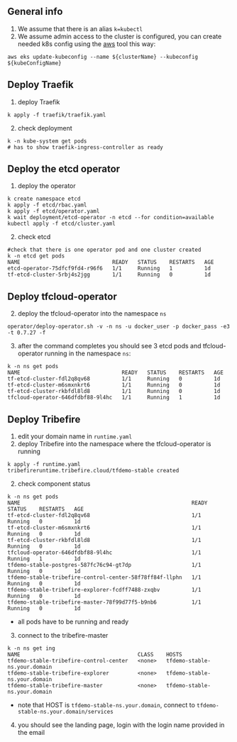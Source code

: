 ## General info
1. We assume that there is an alias `k=kubectl`
1. We assume admin access to the cluster is configured, you can create needed k8s config using the [aws](https://aws.amazon.com/cli/) tool this way:
```
aws eks update-kubeconfig --name ${clusterName} --kubeconfig ${kubeConfigName}
```

## Deploy Traefik
1. deploy Traefik
```
k apply -f traefik/traefik.yaml
```
2. check deployment
```
k -n kube-system get pods
# has to show traefik-ingress-controller as ready
```

## Deploy the etcd operator
1. deploy the operator
```
k create namespace etcd
k apply -f etcd/rbac.yaml
k apply -f etcd/operator.yaml
k wait deployment/etcd-operator -n etcd --for condition=available
kubectl apply -f etcd/cluster.yaml
```
2. check etcd
```
#check that there is one operator pod and one cluster created
k -n etcd get pods
NAME                             READY   STATUS    RESTARTS   AGE
etcd-operator-75dfcf9fd4-r96f6   1/1     Running   1          1d
tf-etcd-cluster-5rbj4s2jgg       1/1     Running   0          1d
```

## Deploy tfcloud-operator
2. deploy the tfcloud-operator into the namespace `ns`
```
operator/deploy-operator.sh -v -n ns -u docker_user -p docker_pass -e3 -t 0.7.27 -f
```
3. after the command completes you should see 3 etcd pods and tfcloud-operator running in the namespace `ns`:
```
k -n ns get pods
NAME                                READY   STATUS    RESTARTS   AGE
tf-etcd-cluster-fdl2q8qv68          1/1     Running   0          1d
tf-etcd-cluster-m6smxnkrt6          1/1     Running   0          1d
tf-etcd-cluster-rkbfdl8ld8          1/1     Running   0          1d
tfcloud-operator-646dfdbf88-9l4hc   1/1     Running   1          1d
```

## Deploy Tribefire
1. edit your domain name in `runtime.yaml`
1. deploy Tribefire into the namespace where the tfcloud-operator is running
```
k apply -f runtime.yaml 
tribefireruntime.tribefire.cloud/tfdemo-stable created
```
2. check component status
```
k -n ns get pods
NAME                                                      READY   STATUS    RESTARTS   AGE
tf-etcd-cluster-fdl2q8qv68                                1/1     Running   0          1d
tf-etcd-cluster-m6smxnkrt6                                1/1     Running   0          1d
tf-etcd-cluster-rkbfdl8ld8                                1/1     Running   0          1d
tfcloud-operator-646dfdbf88-9l4hc                         1/1     Running   1          1d
tfdemo-stable-postgres-587fc76c94-gt7dp                   1/1     Running   0          1d
tfdemo-stable-tribefire-control-center-58f78ff84f-llphn   1/1     Running   0          1d
tfdemo-stable-tribefire-explorer-fcdff7488-zxqbv          1/1     Running   0          1d
tfdemo-stable-tribefire-master-78f99d77f5-b9nb6           1/1     Running   0          1d
```
 * all pods have to be running and ready
3. connect to the tribefire-master
```
k -n ns get ing
NAME                                     CLASS    HOSTS
tfdemo-stable-tribefire-control-center   <none>   tfdemo-stable-ns.your.domain
tfdemo-stable-tribefire-explorer         <none>   tfdemo-stable-ns.your.domain
tfdemo-stable-tribefire-master           <none>   tfdemo-stable-ns.your.domain
```
 * note that HOST is `tfdemo-stable-ns.your.domain`, connect to `tfdemo-stable-ns.your.domain/services`
4. you should see the landing page, login with the login name provided in the email

